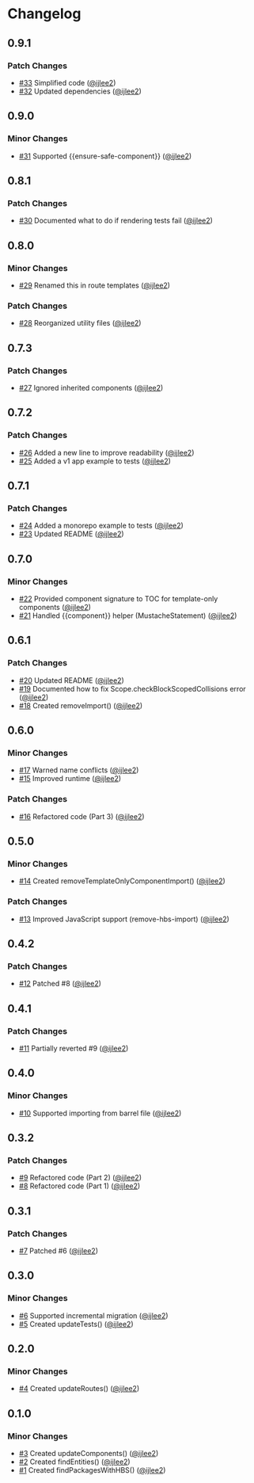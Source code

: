 # Changelog

## 0.9.1

### Patch Changes

- [#33](https://github.com/ijlee2/ember-codemod-add-template-tags/pull/33) Simplified code ([@ijlee2](https://github.com/ijlee2))
- [#32](https://github.com/ijlee2/ember-codemod-add-template-tags/pull/32) Updated dependencies ([@ijlee2](https://github.com/ijlee2))

## 0.9.0

### Minor Changes

- [#31](https://github.com/ijlee2/ember-codemod-add-template-tags/pull/31) Supported {{ensure-safe-component}} ([@ijlee2](https://github.com/ijlee2))

## 0.8.1

### Patch Changes

- [#30](https://github.com/ijlee2/ember-codemod-add-template-tags/pull/30) Documented what to do if rendering tests fail ([@ijlee2](https://github.com/ijlee2))

## 0.8.0

### Minor Changes

- [#29](https://github.com/ijlee2/ember-codemod-add-template-tags/pull/29) Renamed this in route templates ([@ijlee2](https://github.com/ijlee2))

### Patch Changes

- [#28](https://github.com/ijlee2/ember-codemod-add-template-tags/pull/28) Reorganized utility files ([@ijlee2](https://github.com/ijlee2))

## 0.7.3

### Patch Changes

- [#27](https://github.com/ijlee2/ember-codemod-add-template-tags/pull/27) Ignored inherited components ([@ijlee2](https://github.com/ijlee2))

## 0.7.2

### Patch Changes

- [#26](https://github.com/ijlee2/ember-codemod-add-template-tags/pull/26) Added a new line to improve readability ([@ijlee2](https://github.com/ijlee2))
- [#25](https://github.com/ijlee2/ember-codemod-add-template-tags/pull/25) Added a v1 app example to tests ([@ijlee2](https://github.com/ijlee2))

## 0.7.1

### Patch Changes

- [#24](https://github.com/ijlee2/ember-codemod-add-template-tags/pull/24) Added a monorepo example to tests ([@ijlee2](https://github.com/ijlee2))
- [#23](https://github.com/ijlee2/ember-codemod-add-template-tags/pull/23) Updated README ([@ijlee2](https://github.com/ijlee2))

## 0.7.0

### Minor Changes

- [#22](https://github.com/ijlee2/ember-codemod-add-template-tags/pull/22) Provided component signature to TOC for template-only components ([@ijlee2](https://github.com/ijlee2))
- [#21](https://github.com/ijlee2/ember-codemod-add-template-tags/pull/21) Handled {{component}} helper (MustacheStatement) ([@ijlee2](https://github.com/ijlee2))

## 0.6.1

### Patch Changes

- [#20](https://github.com/ijlee2/ember-codemod-add-template-tags/pull/20) Updated README ([@ijlee2](https://github.com/ijlee2))
- [#19](https://github.com/ijlee2/ember-codemod-add-template-tags/pull/19) Documented how to fix Scope.checkBlockScopedCollisions error ([@ijlee2](https://github.com/ijlee2))
- [#18](https://github.com/ijlee2/ember-codemod-add-template-tags/pull/18) Created removeImport() ([@ijlee2](https://github.com/ijlee2))

## 0.6.0

### Minor Changes

- [#17](https://github.com/ijlee2/ember-codemod-add-template-tags/pull/17) Warned name conflicts ([@ijlee2](https://github.com/ijlee2))
- [#15](https://github.com/ijlee2/ember-codemod-add-template-tags/pull/15) Improved runtime ([@ijlee2](https://github.com/ijlee2))

### Patch Changes

- [#16](https://github.com/ijlee2/ember-codemod-add-template-tags/pull/16) Refactored code (Part 3) ([@ijlee2](https://github.com/ijlee2))

## 0.5.0

### Minor Changes

- [#14](https://github.com/ijlee2/ember-codemod-add-template-tags/pull/14) Created removeTemplateOnlyComponentImport() ([@ijlee2](https://github.com/ijlee2))

### Patch Changes

- [#13](https://github.com/ijlee2/ember-codemod-add-template-tags/pull/13) Improved JavaScript support (remove-hbs-import) ([@ijlee2](https://github.com/ijlee2))

## 0.4.2

### Patch Changes

- [#12](https://github.com/ijlee2/ember-codemod-add-template-tags/pull/12) Patched #8 ([@ijlee2](https://github.com/ijlee2))

## 0.4.1

### Patch Changes

- [#11](https://github.com/ijlee2/ember-codemod-add-template-tags/pull/11) Partially reverted #9 ([@ijlee2](https://github.com/ijlee2))

## 0.4.0

### Minor Changes

- [#10](https://github.com/ijlee2/ember-codemod-add-template-tags/pull/10) Supported importing from barrel file ([@ijlee2](https://github.com/ijlee2))

## 0.3.2

### Patch Changes

- [#9](https://github.com/ijlee2/ember-codemod-add-template-tags/pull/9) Refactored code (Part 2) ([@ijlee2](https://github.com/ijlee2))
- [#8](https://github.com/ijlee2/ember-codemod-add-template-tags/pull/8) Refactored code (Part 1) ([@ijlee2](https://github.com/ijlee2))

## 0.3.1

### Patch Changes

- [#7](https://github.com/ijlee2/ember-codemod-add-template-tags/pull/7) Patched #6 ([@ijlee2](https://github.com/ijlee2))

## 0.3.0

### Minor Changes

- [#6](https://github.com/ijlee2/ember-codemod-add-template-tags/pull/6) Supported incremental migration ([@ijlee2](https://github.com/ijlee2))
- [#5](https://github.com/ijlee2/ember-codemod-add-template-tags/pull/5) Created updateTests() ([@ijlee2](https://github.com/ijlee2))

## 0.2.0

### Minor Changes

- [#4](https://github.com/ijlee2/ember-codemod-add-template-tags/pull/4) Created updateRoutes() ([@ijlee2](https://github.com/ijlee2))

## 0.1.0

### Minor Changes

- [#3](https://github.com/ijlee2/ember-codemod-add-template-tags/pull/3) Created updateComponents() ([@ijlee2](https://github.com/ijlee2))
- [#2](https://github.com/ijlee2/ember-codemod-add-template-tags/pull/2) Created findEntities() ([@ijlee2](https://github.com/ijlee2))
- [#1](https://github.com/ijlee2/ember-codemod-add-template-tags/pull/1) Created findPackagesWithHBS() ([@ijlee2](https://github.com/ijlee2))
